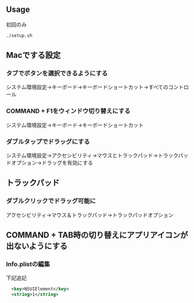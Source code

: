 ## Usage

初回のみ

```sh
./setup.sh
```

## Macでする設定

### タブでボタンを選択できるようにする

システム環境設定→キーボード→キーボードショートカット→すべてのコントロール

### COMMAND + F1をウィンドウ切り替えにする

システム環境設定→キーボード→キーボードショートカット

### ダブルタップでドラッグにする

システム環境設定→アクセシビリティ→マウスとトラックパッド→トラックパッドオプション→ドラッグを有効にする

## トラックパッド

### ダブルクリックでドラッグ可能に

アクセシビリティ→マウス＆トラックパッド→トラックパッドオプション

## COMMAND + TAB時の切り替えにアプリアイコンが出ないようにする

### Info.plistの編集

下記追記

```xml
  <key>NSUIElement</key>
  <string>1</string>
```
